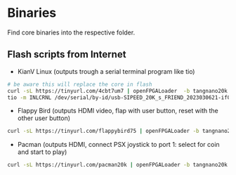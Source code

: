 # Binaries

Find core binaries into the respective folder.



## Flash scripts from Internet

* KianV Linux  (outputs trough a serial terminal program like tio)

```sh
# be aware this will replace the core in flash
curl -sL https://tinyurl.com/4cbt7um7 | openFPGALoader  -b tangnano20k --file-type ext --external-flash -f
tio -m INLCRNL /dev/serial/by-id/usb-SIPEED_20K_s_FRIEND_2023030621-if01-port0 -b 2000000 
```

* Flappy Bird (outputs HDMI video, flap with user button, reset with the other user button)

```sh
curl -sL https://tinyurl.com/flappybird75 | openFPGALoader -b tangnano20k --file-type fs 
```

* Pacman (outputs HDMI, connect PSX joystick to port 1: select for coin and start to play)

```sh
curl -sL https://tinyurl.com/pacman20k | openFPGALoader -b tangnano20k --file-type fs 
```

